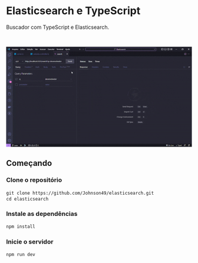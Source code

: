 # Elasticsearch e TypeScript

Buscador com TypeScript e Elasticsearch.

<br>

<p align="center">
 <img width="600" src="https://github.com/Johnson49/elasticsearch/blob/main/gif.gif">
</p>

## Começando

### Clone o repositório

```shell
git clone https://github.com/Johnson49/elasticsearch.git
cd elasticsearch
```

### Instale as dependências

```javascript
npm install
```

### Inicie o servidor

```javascript
npm run dev
```
